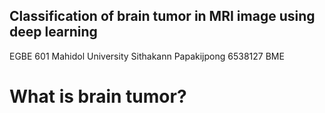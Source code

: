 ## Classification of brain tumor in MRI image using deep learning
EGBE 601 Mahidol University
Sithakann Papakijpong 6538127 BME

# What is brain tumor?
